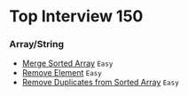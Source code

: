 # Top Interview 150
### Array/String
- [Merge Sorted Array](https://leetcode.com/problems/merge-sorted-array/) `Easy`
- [Remove Element](https://leetcode.com/problems/remove-duplicates-from-sorted-array/) `Easy`
- [Remove Duplicates from Sorted Array](https://leetcode.com/problems/remove-duplicates-from-sorted-array/) `Easy`
